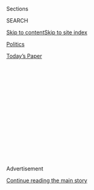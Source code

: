 <div id="app">

<div>

<div>

<div>

<div class="NYTAppHideMasthead css-1q2w90k e1suatyy0">

<div class="section css-ui9rw0 e1suatyy2">

<div class="css-eph4ug er09x8g0">

<div class="css-6n7j50">

</div>

<span class="css-1dv1kvn">Sections</span>

<div class="css-10488qs">

<span class="css-1dv1kvn">SEARCH</span>

</div>

[Skip to content](#site-content)[Skip to site
index](#site-index)

</div>

<div id="masthead-section-label" class="css-1wr3we4 eaxe0e00">

[Politics](https://www.nytimes.com/section/politics)

</div>

<div class="css-10698na e1huz5gh0">

</div>

</div>

<div id="masthead-bar-one" class="section hasLinks css-15hmgas e1csuq9d3">

<div class="css-uqyvli e1csuq9d0">

</div>

<div class="css-1uqjmks e1csuq9d1">

</div>

<div class="css-9e9ivx">

[](https://myaccount.nytimes.com/auth/login?response_type=cookie&client_id=vi)

</div>

<div class="css-1bvtpon e1csuq9d2">

[Today’s
Paper](https://www.nytimes.com/section/todayspaper)

</div>

</div>

</div>

</div>

<div data-aria-hidden="false">

<div id="site-content" data-role="main">

<div>

<div class="css-1aor85t" style="opacity:0.000000001;z-index:-1;visibility:hidden">

<div class="css-1hqnpie">

<div class="css-epjblv">

<span class="css-17xtcya">[Politics](/section/politics)</span><span class="css-x15j1o">|</span><span class="css-fwqvlz">As
Herman Cain Bows Out of Fed Contention, Focus Shifts to Stephen
Moore</span>

</div>

<div class="css-k008qs">

<div class="css-1iwv8en">

<span class="css-18z7m18"></span>

<div>

</div>

</div>

<span class="css-1n6z4y">https://nyti.ms/2IBgIVh</span>

<div class="css-1705lsu">

<div class="css-4xjgmj">

<div class="css-4skfbu" data-role="toolbar" data-aria-label="Social Media Share buttons, Save button, and Comments Panel with current comment count" data-testid="share-tools">

  - 
  - 
  - 
  - 
    
    <div class="css-6n7j50">
    
    </div>

  - 
  - 

</div>

</div>

</div>

</div>

</div>

</div>

<div id="NYT_TOP_BANNER_REGION" class="css-13pd83m">

</div>

<div id="top-wrapper" class="css-1sy8kpn">

<div id="top-slug" class="css-l9onyx">

Advertisement

</div>

[Continue reading the main
story](#after-top)

<div class="ad top-wrapper" style="text-align:center;height:100%;display:block;min-height:250px">

<div id="top" class="place-ad" data-position="top" data-size-key="top">

</div>

</div>

<div id="after-top">

</div>

</div>

<div id="sponsor-wrapper" class="css-1hyfx7x">

<div id="sponsor-slug" class="css-19vbshk">

Supported by

</div>

[Continue reading the main
story](#after-sponsor)

<div id="sponsor" class="ad sponsor-wrapper" style="text-align:center;height:100%;display:block">

</div>

<div id="after-sponsor">

</div>

</div>

<div class="css-1vkm6nb ehdk2mb0">

# As Herman Cain Bows Out of Fed Contention, Focus Shifts to Stephen Moore

</div>

<div class="css-79elbk" data-testid="photoviewer-wrapper">

<div class="css-z3e15g" data-testid="photoviewer-wrapper-hidden">

</div>

<div class="css-1a48zt4 ehw59r15" data-testid="photoviewer-children">

![<span class="css-16f3y1r e13ogyst0" data-aria-hidden="true">Stephen
Moore, one of President Trump’s outside economic advisers, is being
considered for a nomination to the Federal Reserve
Board.</span><span class="css-cnj6d5 e1z0qqy90" itemprop="copyrightHolder"><span class="css-1ly73wi e1tej78p0">Credit...</span><span><span>Tom
Williams/CQ Roll
Call</span></span></span>](https://static01.nyt.com/images/2019/04/22/us/politics/22dc-cain-02/merlin_152455779_b039e958-fb14-4912-aebe-10358f258965-articleLarge.jpg?quality=75&auto=webp&disable=upscale)

</div>

</div>

<div class="css-xt80pu e12qa4dv0">

<div class="css-18e8msd">

<div class="css-vp77d3 epjyd6m0">

<div class="css-1baulvz">

By [<span class="css-1baulvz" itemprop="name">Jim
Tankersley</span>](https://www.nytimes.com/by/jim-tankersley) and
[<span class="css-1baulvz last-byline" itemprop="name">Alan
Rappeport</span>](https://www.nytimes.com/by/alan-rappeport)

</div>

</div>

  - April 22,
    2019

  - 
    
    <div class="css-4xjgmj">
    
    <div class="css-d8bdto" data-role="toolbar" data-aria-label="Social Media Share buttons, Save button, and Comments Panel with current comment count" data-testid="share-tools">
    
      - 
      - 
      - 
      - 
        
        <div class="css-6n7j50">
        
        </div>
    
      - 
      - 
    
    </div>
    
    </div>

</div>

</div>

<div class="section meteredContent css-1r7ky0e" name="articleBody" itemprop="articleBody">

<div class="css-1fanzo5 StoryBodyCompanionColumn">

<div class="css-53u6y8">

WASHINGTON — President Trump announced Monday that [Herman
Cain](https://www.nytimes.com/2020/07/30/us/politics/herman-cain-dead.html),
one of his two embattled picks for the Federal Reserve Board, had
withdrawn his name from consideration, even as his second candidate came
under new scrutiny over his attitudes toward women.

Mr. Cain, a former pizza chain executive, made his decision as he
battled old accusations of sexual harassment that had halted his 2012
presidential campaign.

His withdrawal bows to political reality in a moment when Mr. Trump has
faced mounting criticism for tapping loyalists to join the historically
independent Fed. And it moved a spotlight to the other man Mr. Trump has
said he wants to put on the Fed, his economic adviser Stephen Moore, who
faced new objections on Monday because of a series of magazine columns
that denigrated women, including his wife at the time.

Mr. Moore has called the writings jokes, but the criticism suggests that
questions of harassment and sexism could prove more consequential for
Mr. Trump’s nominees than interest rates and other policy issues. In his
columns, published in the early 2000s by the conservative magazine
National Review, some of which were first reported by CNN, he complained
that women are “sooo malleable” because his wife at the time voted for a
Democrat, based on a campaign commercial.

</div>

</div>

<div class="css-1fanzo5 StoryBodyCompanionColumn">

<div class="css-53u6y8">

In other pieces, Mr. Moore said that female tennis players “want equal
pay for inferior work” and called it a “travesty” that women wanted to
play pickup basketball with men. He called for women to be banned from
the N.C.A.A. men’s basketball tournament, unless they were as attractive
as the CBS sports journalist Bonnie Bernstein, who, he wrote, “should
wear a halter top.”

“Here’s the rule change I propose,” Mr. Moore [wrote
in 2002](https://web.archive.org/web/20020614192103/http://www.nationalreview.com/moore/moore031902.asp).
“No more women refs, no women announcers, no women beer vendors, no
women anything. There is, of course, an exception to this rule. Women
are permitted to participate, if and only if, they look like Bonnie
Bernstein. The fact that Bonnie knows nothing about basketball is
entirely irrelevant.”

He lamented: “Is there no area in life where men can take vacation from
women? What’s next? Women invited to bachelor parties?”

Ms. Bernstein replied on Twitter: “You want halter tops? Hit the club
scene. You want hoops knowledge? Try actually listening.”

</div>

</div>

<div class="css-cfo9c3">

</div>

<div class="css-1fanzo5 StoryBodyCompanionColumn">

<div class="css-53u6y8">

Mr. Moore, who has not been formally nominated for the Fed board, did
not respond to a message seeking comment on the writings on Monday.
Earlier in the day, he said in a text message that Mr. Trump would
follow through on his nomination “when I get all the paperwork and
financial disclosure done.”

</div>

</div>

<div class="css-1fanzo5 StoryBodyCompanionColumn">

<div class="css-53u6y8">

Critics previously questioned Mr. Cain’s and Mr. Moore’s shifting views
on interest rates, which both men said should be higher under President
Barack Obama, when the nation was struggling to recover from the 2008
financial crisis, but now say should stay low under Mr. Trump, when the
economy is growing. Both men have previously voiced support of a return
to a gold standard, which the United States abandoned decades ago and
few economists now support.

Congressional Republicans say those views are less likely to impede Mr.
Moore’s confirmation prospects than concerns over his personal life and
past statements.

White House officials have insisted in recent weeks that Mr. Moore’s
nomination was on track, despite controversies over a [$75,000 tax
lien](https://www.nytimes.com/2019/03/27/us/politics/stephen-moore-taxes.html)
filed against him by the Internal Revenue Service and a judge finding
him in contempt of court several years ago for failing to pay more than
$300,000 in [past-due child support and
alimony](https://www.nytimes.com/2019/04/02/business/trump-fed-stephen-moore.html).

</div>

</div>

<div class="css-79elbk" data-testid="photoviewer-wrapper">

<div class="css-z3e15g" data-testid="photoviewer-wrapper-hidden">

</div>

<div class="css-1a48zt4 ehw59r15" data-testid="photoviewer-children">

![<span class="css-16f3y1r e13ogyst0" data-aria-hidden="true">Herman
Cain has withdrawn from consideration to be nominated to the Federal
Reserve
Board.</span><span class="css-cnj6d5 e1z0qqy90" itemprop="copyrightHolder"><span class="css-1ly73wi e1tej78p0">Credit...</span><span>Justin
Sullivan/Getty
Images</span></span>](https://static01.nyt.com/images/2019/04/22/us/politics/22dc-cain/22dc-cain-articleLarge-v2.jpg?quality=75&auto=webp&disable=upscale)

</div>

</div>

<div class="css-1fanzo5 StoryBodyCompanionColumn">

<div class="css-53u6y8">

They had been less certain about Mr. Cain, whose selection stoked
bipartisan concern over his qualifications for the post and allegations
of sexual harassment. At least four Republican senators had said they
would oppose his confirmation, if Mr. Trump were to formally nominate
him — [effectively killing Mr. Cain’s
chances](https://www.nytimes.com/2019/04/11/business/herman-cain-fed.html)
in the Senate, where Republicans have 53 seats.

Mr. Cain [said Monday afternoon on The Western
Journal](https://www.westernjournal.com/hermancain/real-reasons-withdrew-fed-consideration-direct-source-need/),
a conservative website, that he had decided to withdraw after prayerful
consideration, and after questioning whether a Fed seat was worth giving
up his online commentary platform and various “business interests,”
including paid speeches.

</div>

</div>

<div class="css-1fanzo5 StoryBodyCompanionColumn">

<div class="css-53u6y8">

“Without getting too specific about how big a pay cut this would be,”
Mr. Cain wrote, “let’s just say I’m pretty confident that if your boss
told you to take a similar pay cut, you’d tell him where to go.”

The decision was an abrupt departure from last week, when Mr. Cain vowed
to stay in the running, telling The Wall Street Journal he was [“very
committed”](https://www.wsj.com/articles/herman-cain-says-he-wont-withdraw-from-consideration-for-fed-board-11555529563)
to being nominated. In an [op-ed column in that
newspaper](https://www.wsj.com/articles/the-fed-and-the-professor-standard-11555541719),
Mr. Cain criticized what he called “the professor standard” for Fed
nominees under presidents dating to Bill Clinton in the 1990s, which he
said had caused the central bank to lose sight of the importance of
keeping the dollar strong and stable to support economic growth.

In his column on Monday, Mr. Cain said he had begun to question whether
joining the Fed would be, in effect, a step down in influence from his
perch writing conservative commentary. “I also started wondering if I’d
be giving up too much influence to get a little bit of policy impact,”
he wrote.

The president said Mr. Cain had asked him not to nominate him for the
seat.

“I will respect his wishes,” Mr. Trump said on Twitter, calling Mr. Cain
“a great American who truly loves our country.”

</div>

</div>

<div class="css-cfo9c3">

</div>

<div class="css-1fanzo5 StoryBodyCompanionColumn">

<div class="css-53u6y8">

With the attention shifting to Mr. Moore on Monday, Democrats and
women’s groups called his comments sexist and disqualifying.

“The report about Stephen Moore making sexist comments about women in
sports is disturbing,” said Representative Carolyn B. Maloney of New
York, the vice chairwoman of the Joint Economic Committee and a critic
of Mr. Moore’s nomination, “and if true would be another reason why he
shouldn’t be allowed on the Federal Reserve Board.”

</div>

</div>

<div class="css-1fanzo5 StoryBodyCompanionColumn">

<div class="css-53u6y8">

It is unclear whether he, too, might face bipartisan opposition. Some
Republicans said privately earlier this month that Mr. Cain’s struggles
could help Mr. Moore, because Republican senators would be unlikely to
vote against both of Mr. Trump’s nominees. They were more divided on
Monday, saying Mr. Cain’s departure could open Mr. Moore to additional
scrutiny and attacks.  

A senior Republican aide on Capitol Hill said conservatives would be
watching how Mr. Moore’s writings about women sat with Senators Lisa
Murkowski of Alaska and Susan Collins of Maine, Republicans who are
considered swing votes for his nomination. The aide said Mr. Moore’s
chances could also depend on whether his ex-wife, Allison, speaks
publicly about their difficult divorce and its aftermath.

Records of that divorce were unsealed this month in a Virginia
courthouse, and they include allegations of infidelity and Mr. Moore’s
failure to pay court-ordered support.

According to filings, in 2010 Mr. Moore started a sexual relationship
with a woman he met through an online dating service. His wife found
bills that showed Mr. Moore pumping gas in the morning near the home of
the other woman and buying an airplane ticket in her name. At their
son’s graduation ceremony, Mr. Moore said to his children, in earshot
of Ms. Moore, “I have two women, and what’s really bad is when they
fight over you.”

Before the divorce, Mr. Moore frequently teased his ex-wife in his
National Review columns. In 2001, he wrote that “she’s been acting as if
it’s her patriotic duty to single-handedly revive the American economy
with her frenetic pace of consumer spending.” In 2003, he wrote that
“Allison consumes but she still doesn’t produce.” In 2004, he wrote,
“Here’s the best news of all: For once, Allison isn’t pregnant.”

Others columns criticized the notion of a “pay gap” between male and
female athletes.

“Women tennis pros don’t really want equal pay for equal work. They want
equal pay for inferior work,” Mr. Moore wrote in 2000. “If there is an
injustice in tennis, it’s that women like Martina Hingis and Monica
Seles make millions of dollars a year, even though there are hundreds of
men at the collegiate level (assuming their schools haven’t dropped the
sport) who could beat them handily.”

</div>

</div>

</div>

<div>

</div>

<div>

</div>

<div>

</div>

<div>

<div id="bottom-wrapper" class="css-1ede5it">

<div id="bottom-slug" class="css-l9onyx">

Advertisement

</div>

[Continue reading the main
story](#after-bottom)

<div id="bottom" class="ad bottom-wrapper" style="text-align:center;height:100%;display:block;min-height:90px">

</div>

<div id="after-bottom">

</div>

</div>

</div>

</div>

</div>

## Site Index

<div>

</div>

## Site Information Navigation

  - [© <span>2020</span> <span>The New York Times
    Company</span>](https://help.nytimes.com/hc/en-us/articles/115014792127-Copyright-notice)

<!-- end list -->

  - [NYTCo](https://www.nytco.com/)
  - [Contact
    Us](https://help.nytimes.com/hc/en-us/articles/115015385887-Contact-Us)
  - [Work with us](https://www.nytco.com/careers/)
  - [Advertise](https://nytmediakit.com/)
  - [T Brand Studio](http://www.tbrandstudio.com/)
  - [Your Ad
    Choices](https://www.nytimes.com/privacy/cookie-policy#how-do-i-manage-trackers)
  - [Privacy](https://www.nytimes.com/privacy)
  - [Terms of
    Service](https://help.nytimes.com/hc/en-us/articles/115014893428-Terms-of-service)
  - [Terms of
    Sale](https://help.nytimes.com/hc/en-us/articles/115014893968-Terms-of-sale)
  - [Site
    Map](https://spiderbites.nytimes.com)
  - [Help](https://help.nytimes.com/hc/en-us)
  - [Subscriptions](https://www.nytimes.com/subscription?campaignId=37WXW)

</div>

</div>

</div>

</div>
